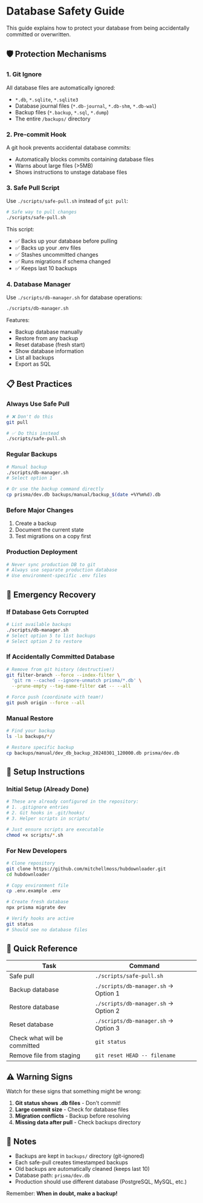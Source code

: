 # Database Safety Guide

This guide explains how to protect your database from being accidentally committed or overwritten.

## 🛡️ Protection Mechanisms

### 1. Git Ignore
All database files are automatically ignored:
- `*.db`, `*.sqlite`, `*.sqlite3`
- Database journal files (`*.db-journal`, `*.db-shm`, `*.db-wal`)
- Backup files (`*.backup`, `*.sql`, `*.dump`)
- The entire `/backups/` directory

### 2. Pre-commit Hook
A git hook prevents accidental database commits:
- Automatically blocks commits containing database files
- Warns about large files (>5MB)
- Shows instructions to unstage database files

### 3. Safe Pull Script
Use `./scripts/safe-pull.sh` instead of `git pull`:
```bash
# Safe way to pull changes
./scripts/safe-pull.sh
```

This script:
- ✅ Backs up your database before pulling
- ✅ Backs up your .env files
- ✅ Stashes uncommitted changes
- ✅ Runs migrations if schema changed
- ✅ Keeps last 10 backups

### 4. Database Manager
Use `./scripts/db-manager.sh` for database operations:
```bash
./scripts/db-manager.sh
```

Features:
- Backup database manually
- Restore from any backup
- Reset database (fresh start)
- Show database information
- List all backups
- Export as SQL

## 📋 Best Practices

### Always Use Safe Pull
```bash
# ❌ Don't do this
git pull

# ✅ Do this instead
./scripts/safe-pull.sh
```

### Regular Backups
```bash
# Manual backup
./scripts/db-manager.sh
# Select option 1

# Or use the backup command directly
cp prisma/dev.db backups/manual/backup_$(date +%Y%m%d).db
```

### Before Major Changes
1. Create a backup
2. Document the current state
3. Test migrations on a copy first

### Production Deployment
```bash
# Never sync production DB to git
# Always use separate production database
# Use environment-specific .env files
```

## 🚨 Emergency Recovery

### If Database Gets Corrupted
```bash
# List available backups
./scripts/db-manager.sh
# Select option 5 to list backups
# Select option 2 to restore
```

### If Accidentally Committed Database
```bash
# Remove from git history (destructive!)
git filter-branch --force --index-filter \
  'git rm --cached --ignore-unmatch prisma/*.db' \
  --prune-empty --tag-name-filter cat -- --all

# Force push (coordinate with team!)
git push origin --force --all
```

### Manual Restore
```bash
# Find your backup
ls -la backups/*/

# Restore specific backup
cp backups/manual/dev_db_backup_20240301_120000.db prisma/dev.db
```

## 🔧 Setup Instructions

### Initial Setup (Already Done)
```bash
# These are already configured in the repository:
# 1. .gitignore entries
# 2. Git hooks in .git/hooks/
# 3. Helper scripts in scripts/

# Just ensure scripts are executable
chmod +x scripts/*.sh
```

### For New Developers
```bash
# Clone repository
git clone https://github.com/mitchellmoss/hubdownloader.git
cd hubdownloader

# Copy environment file
cp .env.example .env

# Create fresh database
npx prisma migrate dev

# Verify hooks are active
git status
# Should see no database files
```

## 🎯 Quick Reference

| Task | Command |
|------|---------|
| Safe pull | `./scripts/safe-pull.sh` |
| Backup database | `./scripts/db-manager.sh` → Option 1 |
| Restore database | `./scripts/db-manager.sh` → Option 2 |
| Reset database | `./scripts/db-manager.sh` → Option 3 |
| Check what will be committed | `git status` |
| Remove file from staging | `git reset HEAD -- filename` |

## ⚠️ Warning Signs

Watch for these signs that something might be wrong:

1. **Git status shows .db files** - Don't commit!
2. **Large commit size** - Check for database files
3. **Migration conflicts** - Backup before resolving
4. **Missing data after pull** - Check backups directory

## 📝 Notes

- Backups are kept in `backups/` directory (git-ignored)
- Each safe-pull creates timestamped backups
- Old backups are automatically cleaned (keeps last 10)
- Database path: `prisma/dev.db`
- Production should use different database (PostgreSQL, MySQL, etc.)

Remember: **When in doubt, make a backup!**